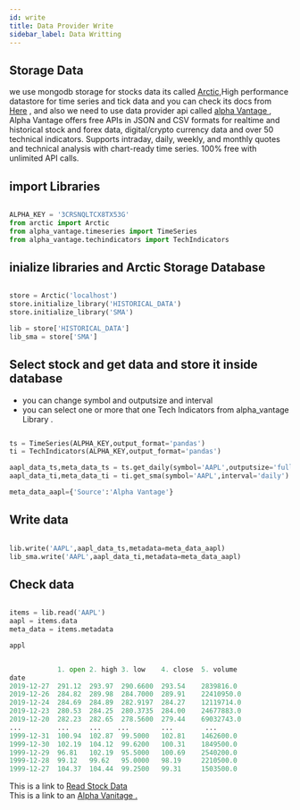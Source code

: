 ```yaml
---
id: write
title: Data Provider Write
sidebar_label: Data Writting 
---
```



## Storage Data 

we use mongodb storage for stocks data its called <a href="https://github.com/man-group/arctic">Arctic</a>,High performance datastore for time series and tick data and you can check its docs from <a href="https://arctic.readthedocs.io/en/latest/">Here</a> , and also we need to use data provider api called <a href="https://www.alphavantage.co/">alpha Vantage  </a> , Alpha Vantage offers free APIs in JSON and CSV formats for realtime and historical stock and forex data, digital/crypto currency data and over 50 technical indicators. Supports intraday, daily, weekly, and monthly quotes and technical analysis with chart-ready time series. 100% free with unlimited API calls.





## import Libraries 

```python

ALPHA_KEY = '3CRSNQLTCX8TX53G'
from arctic import Arctic
from alpha_vantage.timeseries import TimeSeries
from alpha_vantage.techindicators import TechIndicators

```



## inialize libraries and Arctic Storage Database 

```python

store = Arctic('localhost')
store.initialize_library('HISTORICAL_DATA')
store.initialize_library('SMA')

lib = store['HISTORICAL_DATA']
lib_sma = store['SMA']

```


## Select stock and get data and store it inside database 
* you can change symbol and outputsize and interval
* you can select one or more that one Tech Indicators from alpha_vantage Library .

```python

ts = TimeSeries(ALPHA_KEY,output_format='pandas')
ti = TechIndicators(ALPHA_KEY,output_format='pandas')

aapl_data_ts,meta_data_ts = ts.get_daily(symbol='AAPL',outputsize='full')
aapl_data_ti,meta_data_ti = ti.get_sma(symbol='AAPL',interval='daily')

meta_data_aapl={'Source':'Alpha Vantage'}


```


## Write data 

```python

lib.write('AAPL',aapl_data_ts,metadata=meta_data_aapl)
lib_sma.write('AAPL',aapl_data_ti,metadata=meta_data_aapl)

```

## Check data 

``` python 

items = lib.read('AAPL')
aapl = items.data
meta_data = items.metadata

appl


            1. open	2. high	3. low	  4. close	5. volume    		
date			
2019-12-27	291.12	293.97	290.6600  293.54	2839816.0
2019-12-26	284.82	289.98	284.7000  289.91	22410950.0
2019-12-24	284.69	284.89	282.9197  284.27	12119714.0
2019-12-23	280.53	284.25	280.3735  284.00	24677883.0
2019-12-20	282.23	282.65	278.5600  279.44	69032743.0
...         ...     ...    ...        ...        ...    	
1999-12-31	100.94	102.87	99.5000	  102.81	1462600.0
1999-12-30	102.19	104.12	99.6200	  100.31	1849500.0
1999-12-29	96.81	102.19	95.5000	  100.69	2540200.0
1999-12-28	99.12	99.62	95.0000	  98.19	    2210500.0
1999-12-27	104.37	104.44	99.2500	  99.31	    1503500.0


```


This is a link to [Read Stock Data](read.md)  
This is a link to an [Alpha Vanitage .](https://www.alphavantage.co/)

